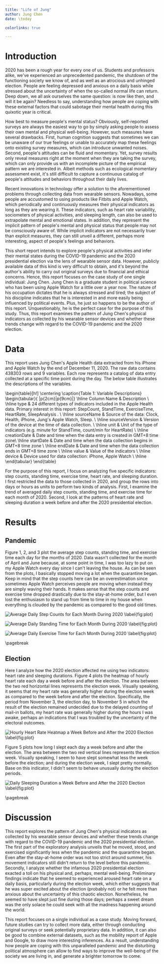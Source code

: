 ```yaml
---
title: "Life of Jung"
author: Jung Chen
date: \today

colorlinks: true

---
```


# Introduction #

2020 has been a rough year for every one of us. Students and professors alike, we've experienced an unprecedented pandemic, the shutdown of the functioning society we know of, and as well as an atrocious and unhinged election. People are feeling depressed and anxious on a daily basis while stressed about the uncertainty of when the so-called normal life can return. Deep down, we all ask ourselves the same question: is now like then, and will it be again? Needless to say, understanding how people are coping with these external factors that could sabotage their mental health during this quixotic year is critical.  

How best to measure people's mental status? Obviously, self-reported surveys are always the easiest way to go by simply asking people to assess their own mental and physical well-being. However, such measures have several drawbacks. First, human cognition suggests that sometimes we can be unaware of our true feelings or unable to accurately map these feelings onto existing survey measures, which can introduce unwanted noises. Second, people's attitudes can be fluid and momentary. Yet, survey results only reveal measures right at the moment when they are taking the survey, which can only provide us with an incomplete picture of the empirical pattern we are interested in. Albeit methods such as ecological momentary assessment exist, it's still difficult to capture a continuous catalog of people's attitudes and behaviors throughout their daily lives. 

Recent innovations in technology offer a solution to the aforementioned problems through collecting data from wearable sensors. Nowadays, some people are accustomed to using products like Fitbits and Apple Watch, which periodically and continuously measures their physical indicators as long as they are wearing it. These indicators, such as heart rate variability, sociometers of physical activities, and sleeping length, can also be used to extrapolate mental and emotional states. In addition, they represent the implicit pattern of people's mental and physical status that people may not be consciously aware of. While implicit indicators are not necessarily truer than explicit measures, they can still unveil a different, perhaps more interesting, aspect of people's feelings and behaviors. 

This short report intends to explore people's physical activities and infer their mental states during the COVID-19 pandemic and the 2020 presidential election via the lens of wearable sensor data. However, publicly available data of this kind is very difficult to obtain, and it's beyond the author's ability to carry out original surveys due to financial and ethical concerns. Hence, this report focuses on the case study of one single individual: Jung Chen. Jung Chen is a graduate student in political science who has been using Apple Watch for a little over a year now. The nature of his occupation dictates that he is always stressed and tired; the subject of his discipline indicates that he is interested in and more easily being influenced by political events. Plus, he just so happens to be the author of this report. Unquestionably, he is the perfect case for the purpose of this study. Thus, this report examines the pattern of Jung Chen's physical indicators as collected by his wearable sensor devices and whether these trends change with regard to the COVID-19 pandemic and the 2020 election. 

# Data #

This report uses Jung Chen's Apple Health data extracted from his iPhone and Apple Watch by the end of December 11, 2020. The raw data contains 438303 rows and 9 variables. Each row represents a catalog of data entry collected at a specific time point during the day. The below table illustrates the descriptions of the variables. 

\begin{table}[h!]
\centering
\caption{Table 1: Variable Descriptions} 
\begin{tabular}{ |p{2cm}|p{9cm}|}
 \hline
 Column Name & Description  \\ 
  \hline
 type & 24 different types of indicators included in the Apple Health data. Primary interest in this report: StepCount, StandTime, ExerciseTime, HeartRate, SleepAnalysis . \\ 
  \hline
 sourceName & Source of the data: Clock, Health, iPhone, Jung's Apple Watch, Sleep. \\ 
 \hline
 sourceVersion & Version of the device at the time of data collection. \\ 
 \hline
unit & Unit of the type of indicators (e.g. minute for StandTime, count/min for HeartRate) \\ 
 \hline
creationDate & Date and time when the data entry is created in GMT+8 time zone\\ 
 \hline
startDate & Date and time when the data collection begins in GMT+8 time zone \\ 
 \hline
endDate & Date and time when the data collection ends in GMT+8 time zone \\ 
 \hline
value & Value of the indicators \\ 
 \hline
device & Device used for data collection: iPhone, Apple Watch \\ 
 \hline
\end{tabular}
\end{table}

For the purpose of this report, I focus on analyzing five specific indicators: step counts, standing time, exercise time, heart rate, and sleeping duration. I first restricted the data to those collected in 2020, and group the rows into days or hours as units to perform two kinds of analysis. First, I examine the trend of averaged daily step counts, standing time, and exercise time for each month of 2020. Second, I look at the patterns of heart rate and sleeping duration a week before and after the 2020 presidential election. 

# Results #

## Pandemic ##

Figure 1, 2, and 3 plot the average step counts, standing time, and exercise time each day for the months of 2020. Data wasn't collected for the month of April and June because, at some point in time, I was too lazy to put on my Apple Watch every day since I can't leaving the house. As can be seen from the plots, I basically stopped moving a lot when the quarantine began. Keep in mind that the step counts here can be an overestimation since sometimes Apple Watch perceives people are moving when instead they are simply waving their hands. It makes sense that the step counts and exercise time dropped drastically due to the stay-at-home order, but I even lost the enthusiasm to stand up from time to time in my house when everything is clouded by the pandemic as compared to the good old times. 

![Average Daily Step Counts for Each Month During 2020 \label{fig:plot}](../out/01_plot.png)

![Average Daily Standing Time for Each Month During 2020 \label{fig:plot}](../out/02_plot.png)

![Average Daily Exercise Time for Each Month During 2020 \label{fig:plot}](../out/03_plot.png)

\pagebreak

## Election ##

Here I analyze how the 2020 election affected me using two indicators: heart rate and sleeping durations. Figure 4 plots the heatmap of hourly heart rate each day a week before and after the election. The area between the two red horizontal lines represents the election week. Visually speaking, it seems that my heart rate was generally higher during the election week as compared to the week before and after the election. Specifically, the period from November 3, the election day, to November 5 in which the result of the election remained undecided due to the delayed counting of mail-in ballots, my heart rate was generally higher during the hours I was awake, perhaps an indications that I was troubled by the uncertainty of the electoral outcomes. 

![Hourly Heart Rate Heatmap a Week Before and After the 2020 Election \label{fig:plot}](../out/04_plot.png)

Figure 5 plots how long I slept each day a week before and after the election. The area between the two red vertical lines represents the election week. Visually speaking, I seem to have slept somewhat less the week before the election; and during the election week, I slept pretty normally. Base on this indicator, I didn't seem to behave unusually during the election periods.

![Daily Sleeping Duration a Week Before and After the 2020 Election \label{fig:plot}](../out/05_plot.png)

\pagebreak

# Discussion #

This report explores the pattern of Jung Chen's physical indicators as collected by his wearable sensor devices and whether these trends change with regard to the COVID-19 pandemic and the 2020 presidential election. The first part of the exploratory analysis unveils that he moved, stood, and exercised significantly less when the pandemic and the quarantine began. Even after the stay-at-home order was not too strict around summer, his movement indicators still didn't return to the level before this pandemic. Secondly, I analyze whether the infamous 2020 presidential election exacted a toll on his physical and, perhaps, mental well-being. Preliminary findings indicate that he seemed to experienced aroused heart rate on a daily basis, particularly during the election week, which either suggests that he was super excited about the election (probably not) or he felt more than anxious about the uncertainty of this chaotic election. Nonetheless, he seemed to have slept just fine during those days; perhaps a sweet dream was the only solace he could seek with all the madness happening around the world. 

This report focuses on a single individual as a case study. Moving forward, future studies can try to collect more data, either through conducting original surveys or seek potentially proprietary data. In addition, it can also be good to combine external datasets, such as the mobility report of Apple and Google, to draw more interesting inferences. As a result, understanding how people are coping with this unparalleled pandemic and the disturbing political atmosphere can allow to find ways to improve the well-being of the society we are living in, and generate a brighter tomorrow to come.  









